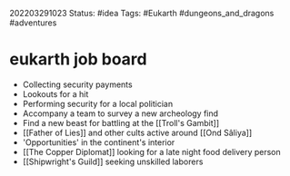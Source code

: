 202203291023
Status: #idea
Tags: #Eukarth #dungeons_and_dragons #adventures 

# eukarth job board
- Collecting security payments 
- Lookouts for a hit
- Performing security for a local politician  
- Accompany a team to survey a new archeology find  
- Find a new beast for battling at the [[Troll's Gambit]]
- [[Father of Lies]] and other cults active around [[Ond Sâliya]]
- 'Opportunities' in the continent's interior
- [[The Copper Diplomat]] looking for a late night food delivery person
- [[Shipwright's Guild]] seeking unskilled laborers